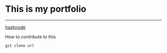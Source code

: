 # This is my portfolio

---

[hashnode](https://kasasira.hashnode.dev)

How to contribute to this

`
  git clone url
`
